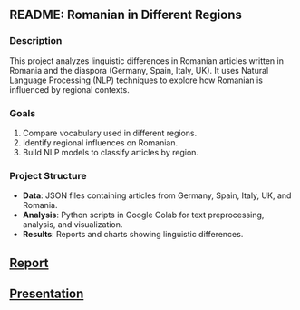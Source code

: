 ## README: Romanian in Different Regions

### Description
This project analyzes linguistic differences in Romanian articles written in Romania and the diaspora (Germany, Spain, Italy, UK). It uses Natural Language Processing (NLP) techniques to explore how Romanian is influenced by regional contexts.

### Goals
1. Compare vocabulary used in different regions.
2. Identify regional influences on Romanian.
3. Build NLP models to classify articles by region.

### Project Structure
- **Data**: JSON files containing articles from Germany, Spain, Italy, UK, and Romania.
- **Analysis**: Python scripts in Google Colab for text preprocessing, analysis, and visualization.
- **Results**: Reports and charts showing linguistic differences.

## [Report](./Report.pdf)

## [Presentation](./Romanian_in_different_regions.pdf)